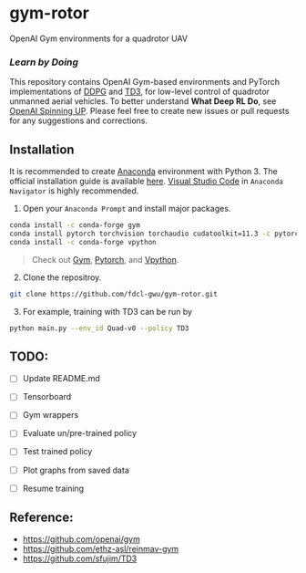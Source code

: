 # gym-rotor

OpenAI Gym environments for a quadrotor UAV

### ***Learn by Doing***

This repository contains OpenAI Gym-based environments and PyTorch implementations of [DDPG](https://arxiv.org/abs/1509.02971) and [TD3](https://arxiv.org/abs/1802.09477), for low-level control of quadrotor unmanned aerial vehicles. 
To better understand **What Deep RL Do**, see [OpenAI Spinning UP](https://spinningup.openai.com/en/latest/index.html).
Please feel free to create new issues or pull requests for any suggestions and corrections. 


## Installation
It is recommended to create [Anaconda](https://www.anaconda.com/) environment with Python 3.
The official installation guide is available [here](https://docs.anaconda.com/anaconda/install/).
[Visual Studio Code](https://code.visualstudio.com/) in ``Anaconda Navigator`` is highly recommended.

1. Open your ``Anaconda Prompt`` and install major packages.
```bash
conda install -c conda-forge gym 
conda install pytorch torchvision torchaudio cudatoolkit=11.3 -c pytorch 
conda install -c conda-forge vpython
```
> Check out [Gym](https://anaconda.org/conda-forge/gym), [Pytorch](https://pytorch.org/), and [Vpython](https://anaconda.org/conda-forge/vpython).

2. Clone the repositroy.
```bash
git clone https://github.com/fdcl-gwu/gym-rotor.git
```

3. For example, training with TD3 can be run by
```bash
python main.py --env_id Quad-v0 --policy TD3
```


## TODO:
- [ ] Update README.md
- [ ] Tensorboard
- [ ] Gym wrappers
- [ ] Evaluate un/pre-trained policy
- [ ] Test trained policy
- [ ] Plot graphs from saved data
- [ ] Resume training


## Reference:
- https://github.com/openai/gym
- https://github.com/ethz-asl/reinmav-gym
- https://github.com/sfujim/TD3
